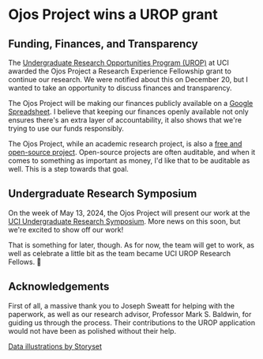 # Ojos Project wins a UROP grant

## Funding, Finances, and Transparency

The [Undergraduate Research Opportunities Program (UROP)](https://urop.uci.edu/) at UCI awarded the Ojos Project a Research Experience Fellowship grant to continue our research. We were notified about this on December 20, but I wanted to take an opportunity to discuss finances and transparency.

The Ojos Project will be making our finances publicly available on a [Google Spreadsheet](https://docs.google.com/spreadsheets/d/1W9qHV4Bm3wPtvsBWxmY4jpJY9JbhpSFIvcgRSFbrr78/). I believe that keeping our finances openly available not only ensures there's an extra layer of accountability, it also shows that we're trying to use our funds responsibly.

The Ojos Project, while an academic research project, is also a [free and open-source project](https://en.wikipedia.org/wiki/Free_and_open-source_software). Open-source projects are often auditable, and when it comes to something as important as money, I'd like that to be auditable as well. This is a step towards that goal.

## Undergraduate Research Symposium

On the week of May 13, 2024, the Ojos Project will present our work at the [UCI Undergraduate Research Symposium](https://urop.uci.edu/symposium/). More news on this soon, but we're excited to show off our work!

That is something for later, though. As for now, the team will get to work, as well as celebrate a little bit as the team became UCI UROP Research Fellows. 🎉

## Acknowledgements

First of all, a massive thank you to Joseph Sweatt for helping with the paperwork, as well as our research advisor, Professor Mark S. Baldwin, for guiding us through the process. Their contributions to the UROP application would not have been as polished without their help.

[Data illustrations by Storyset](https://storyset.com/data)
